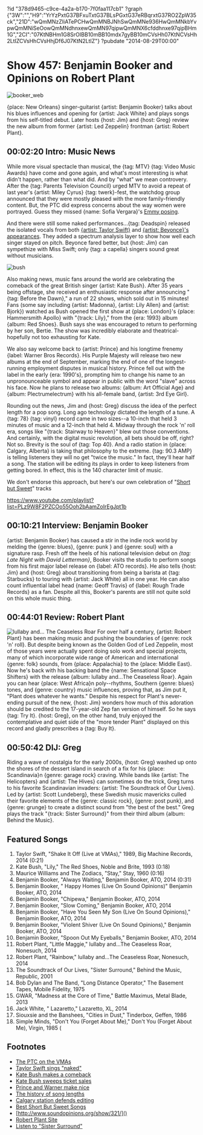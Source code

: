 ?id "378d9465-c9ce-4a2a-b170-7f0faa117cb1"
?graph {"3W":"","H9":"YrYzPxtG37BFxuTxtG37BLsPGxtG37eRBqrxtG37RO2ZpW35ck","21D":"wQmMNzZIiATePCHwQmMNBJNhSwQmMNe936HwQmMNkbYvpwQmMNiSeOowQmMNdhnxewQmMN97qipwQmMNX6cfddhnxe97qipBHm1G","2CI":"07KtNBHm1G8SrOIBB10mBB10mdx7gyBB10mCVsHh07KtNCVsHh2LtIZCVsHhCVsHhjDf6J07KtN2LtIZ"}
?pubdate "2014-08-29T00:00"

# Show 457: Benjamin Booker and Opinions on Robert Plant
![booker_web](https://static.soundopinions.org/images/2014/booker_web.jpg)

{place: New Orleans} singer-guitarist {artist: Benjamin Booker} talks about his blues influences and opening for {artist: Jack White} and plays songs from his self-titled debut. Later hosts {host: Jim} and {host: Greg} review the new album from former {artist: Led Zeppelin} frontman {artist: Robert Plant}.


## 00:02:20 Intro: Music News
While more visual spectacle than musical, the {tag: MTV} {tag: Video Music Awards} have come and gone again, and what's most interesting is what didn't happen, rather than what did. And by "what" we mean controvery. After the {tag: Parents Television Council} urged MTV to avoid a repeat of last year's {artist: Miley Cyrus} {tag: twerk}-fest, the watchdog group announced that they were mostly pleased with the more family-friendly content. But, the PTC did express concerns about the way women were portrayed. Guess they missed {name: Sofia Vergara}'s [Emmy posing](http://www.latimes.com/entertainment/envelope/tv/la-et-st-emmys-2014-sofia-vergara-pedestal-sexism-20140826-story.html). 

And there were still some naked performances...{tag: Deadspin} released the isolated vocals from both [{artist: Taylor Swift}](http://theconcourse.deadspin.com/taylor-swifts-vmas-performance-with-her-vocals-isolate-1626334694) and [{artist: Beyonce}'s appearances](http://theconcourse.deadspin.com/beyonces-vmas-performance-with-her-vocals-isolated-1626491492). They added a spectrum analysis layer to show how well each singer stayed on pitch. Beyonce fared better, but {host: Jim} can sympethize with Miss Swift; only {tag: a capella} singers sound great without musicians. 

![bush](https://static.soundopinions.org/assets/457/3W0.jpg)

Also making news, music fans around the world are celebrating the comeback of the great British singer {artist: Kate Bush}. After 35 years being offstage, she received an enthusiastic response after announcing "{tag: Before the Dawn}," a run of 22 shows, which sold out in 15 minutes! Fans (some say including {artist: Madonna}, {artist: Lily Allen} and {artist: Bjork}) watched as Bush opened the first show at {place: London}'s {place: Hammersmith Apollo} with "{track: Lily}," from the {era: 1993} album {album: Red Shoes}. Bush says she was encouraged to return to performing by her son, Bertie. The show was incredibly elaborate and theatrical- hopefully not too exhausting for Kate.

We also say welcome back to {artist: Prince} and his longtime frenemy {label: Warner Bros Records}. His Purple Majesty will release two new albums at the end of September, marking the end of one of the longest-running employment disputes in musical history. Prince fell out with the label in the early {era: 1990's}, prompting him to change his name to an unpronounceable symbol and appear in public with the word "slave" across his face. Now he plans to release two albums: {album: Art Official Age} and {album: Plectrumelectrum} with his all-female band, {artist: 3rd Eye Girl}.

Rounding out the news, Jim and {host: Greg} discuss the idea of the perfect length for a pop song. Long ago technology dictated the length of a tune. A {tag: 78} {tag: vinyl} record came in two sizes--a 10-inch that held 3 minutes of music and a 12-inch that held 4. Midway through the rock 'n' roll era, songs like "{track: Stairway to Heaven}" blew out those conventions. And certainly, with the digital music revolution, all bets should be off, right? Not so. Brevity is the soul of {tag: Top 40}. And a radio station in {place: Calgary, Alberta} is taking that philosophy to the extreme. {tag: 90.3 AMP} is telling listeners they will no get "twice the music." In fact, they'll hear half a song. The station will be editing its plays in order to keep listeners from getting bored. In effect, this is the 140 character limit of music. 

We don't endorse this approach, but here's our own celebration of "[Short but Sweet](http://www.soundopinions.org/show/321/)" tracks

https://www.youtube.com/playlist?list=PLz9W8F2PZCOo55Ooh2bAamZoIrEgJpt1b

## 00:10:21 Interview: Benjamin Booker
{artist: Benjamin Booker} has caused a stir in the indie rock world by melding the {genre: blues}, {genre: punk } and {genre: soul} with a signature rasp. Fresh off the heels of his national television debut on *{tag: Late Night with David Letterman}*, Booker visits the studio to perform songs from his first major label release on {label: ATO records}. He also tells {host: Jim} and {host: Greg} about transitioning from being a barista at {tag: Starbucks} to touring with {artist: Jack White} all in one year. He can also count influential label head {name: Geoff Travis} of {label: Rough Trade Records} as a fan. Despite all this, Booker's parents are still not quite sold on this whole music thing. 


## 00:44:01 Review: Robert Plant
![lullaby and... The Ceaseless Roar](https://static.soundopinions.org/assets/457/21D0.jpg)
For over half a century, {artist: Robert Plant} has been making music and pushing the boundaries of {genre: rock 'n' roll}. But despite being known as the Golden God of Led Zeppelin, most of those years were actually spent doing solo work and special projects, many of which incorporate wide range of American and international {genre: folk} sounds, from {place: Appalachia} to the {place: Middle East}. Now he's back with his backing band the {name: Sensational Space Shifters} with the release {album: lullaby and…The Ceaseless Roar}. Again you can hear {place: West Africa}n poly--rhythms, Southern {genre: blues} tones, and {genre: country} music influences, proving that, as Jim put it, "Plant does whatever he wants." Despite his respect for Plant's never-ending pursuit of the new, {host: Jim} wonders how much of this adoration should be credited to the 17-year-old Zep fan version of himself. So he says {tag: Try It}. {host: Greg}, on the other hand, truly enjoyed the contemplative and quiet side of the "more tender Plant" displayed on this record and gladly prescribes a {tag: Buy It}. 


## 00:50:42 DIJ: Greg
Riding a wave of nostalgia for the early 2000s, {host: Greg} washed up onto the shores of the dessert island in search of a fix for his {place: Scandinavia}n {genre: garage rock} craving. While bands like {artist: The Helicopters} and {artist: The Hives} can sometimes do the trick, Greg turns to his favorite Scandinavian invaders: {artist: The Soundtrack of Our Lives}. Led by {artist: Scott Lundeberg}, these Swedish music mavericks culled their favorite elements of the {genre: classic rock}, {genre: post punk}, and {genre: grunge} to create a distinct sound from "the best of the best." Greg plays the track "{track: Sister Surround}" from their third album {album: Behind the Music}. 

## Featured Songs

1. Taylor Swift, "Shake It Off (Live at VMAs)," 1989, Big Machine Records, 2014  (0:21)
1. Kate Bush, "Lily," The Red Shoes, Noble and Brite, 1993 (0:18)
1. Maurice Williams and The Zodiacs, "Stay," Stay, 1960 (0:16)
1. Benjamin Booker, "Always Waiting," Benjamin Booker, ATO, 2014 (0:31)
1. Benjamin Booker, " Happy Homes (Live On Sound Opinions)" Benjamin Booker, ATO, 2014 
1. Benjamin Booker, "Chipewa," Benjamin Booker, ATO, 2014 
1. Benjamin Booker, "Slow Coming," Benjamin Booker, ATO, 2014 
1. Benjamin Booker, "Have You Seen My Son (Live On Sound Opinions)," Benjamin Booker, ATO, 2014 
1. Benjamin Booker, "Violent Shiver (Live On Sound Opinions)," Benjamin Booker, ATO, 2014
1. Benjamin Booker, "Spoon Out My Eyeballs," Benjamin Booker, ATO, 2014
1. Robert Plant, "Little Maggie," lullaby and…The Ceaseless Roar, Nonesuch, 2014 
1. Robert Plant, "Rainbow," lullaby and…The Ceaseless Roar, Nonesuch, 2014
1. The Soundtrack of Our Lives, "Sister Surround," Behind the Music, Republic, 2001 
1. Bob Dylan and The Band, "Long Distance Operator," The Basement Tapes, Mobile Fidelity, 1975 
1. GWAR, "Madness at the Core of Time," Battle Maximus, Metal Blade, 2013 
1. Jack White, " Lazaretto," Lazaretto, XL, 2014 
1. Siouxsie and the Banshees, "Cities in Dust," Tinderbox, Geffen, 1986 
1. Simple Minds, "Don't You (Forget About Me)," Don't You (Forget About Me), Virgin, 1985 (


## Footnotes
- [The PTC on the VMAs](http://www.billboard.com/articles/events/vma/6229325/parents-television-council-still-not-happy-with-toned-down-mtv-vmas)
- [Taylor Swift sings "naked"](http://theconcourse.deadspin.com/taylor-swifts-vmas-performance-with-her-vocals-isolate-1626334694)
- [Kate Bush makes a comeback](http://www.bbc.com/news/entertainment-arts-28939245)
- [Kate Bush sweeps ticket sales](http://www.theguardian.com/music/2014/mar/28/kate-bush-tickets-sell-out-in-under-fifteen-minutes)
- [Prince and Warner make nice](https://music.yahoo.com/news/prince-release-albums-bust-saga-label-ends-143550483.html)
- [The history of song lengths](https://music.yahoo.com/news/why-almost-every-top-40-160003090.html)
- [Calgary station defends editing](http://www.npr.org/2014/08/07/338606558/your-favorite-songs-abridged)
- [Best Short But Sweet Songs]()
- [http://www.soundopinions.org/show/321/]()
- [Robert Plant Site](http://robertplant.warnerreprise.com/)
- [Listen to "Sister Surround"](https://www.youtube.com/watch?v=m1HC4LkWK0I)
